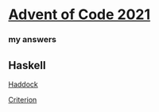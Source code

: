 # [Advent of Code 2021](https://adventofcode.com/2021)
### my answers

## Haskell

[Haddock](haddock/index.html)

[Criterion](aoc2021-bench.html)
